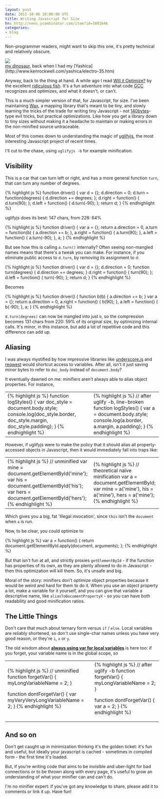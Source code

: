 ```yaml
---
layout: post
date: 2011-10-06 10:00:00 UTC
title: Writing Javascript for Size
hn: http://news.ycombinator.com/item?id=3081646
categories:
- blog
---
```


Non-programmer readers, might want to skip this one, it's pretty technical
and relatively obscure.

<div class='shutter-300'>
  <img src='http://farm5.static.flickr.com/4136/4757336489_1b748b7fe9_z.jpg' />
</div>

<span class='image-credit'>
<a href='http://www.flickr.com/photos/tmcw/4757336489/'>my dinosaur</a>,
back when I had my [Yashica](http://www.kenrockwell.com/yashica/electro-35.htm)<span>

Anyway, back to the thing at hand. A while ago I read
[Will it Optimize?](http://ridiculousfish.com/blog/posts/will-it-optimize.html)
by the excellent [ridiculous fish](http://ridiculousfish.com/blog/posts.html).
It's a fun adventure into what code [GCC](http://en.wikipedia.org/wiki/GNU_Compiler_Collection)
recognizes and optimizes, and what it doesn't, or can't.

This is a much simpler version of that, for Javascript, for size. I've been
maintaining [Wax](http://mapbox.com/wax), a mapping library that's meant to
be tiny, and slowly learning the tricks of the trade for writing tiny Javascript -
not [140bytes](http://140byt.es/)-type evil tricks, but practical optimizations.
Like how you get a library down to tiny sizes without making it a headache
to maintain or making errors in the non-minified source untraceable.

Most of this comes down to understanding the magic of [uglifyjs](https://github.com/mishoo/UglifyJS),
the most interesting Javascript project of recent times.

I'll cut to the chase, using `uglifyjs -b` for example minification.

## Visibility

This is a car that can turn left or right,
and has a more general function `turn`, that can turn any number
of degrees.

{% highlight js %}
function driver() {
    var d = {};
    d.direction = 0;
    d.turn = function(degrees) {
        d.direction += degrees;
    };
    d.right = function() { d.turn(90); };
    d.left = function() { d.turn(-90); };
    return d;
}
{% endhighlight %}

uglifyjs does its best: 147 chars, from 228: 64%

{% highlight js %}
function driver() {
    var a = {};
    return a.direction = 0, a.turn = function(b) {
        a.direction += b;
    }, a.right = function() {
        a.turn(90);
    }, a.left = function() {
        a.turn(-90);
    }, a;
}
{% endhighlight %}

But see how this is calling `a.turn()` internally? Often seeing
non-mangled names means that there's a tweak you can make. For instance,
if you eliminate public access to `d.turn`, by removing its assignment
to `d`:

{% highlight js %}
function driver() {
    var d = {};
    d.direction = 0;
    function turn(degrees) {
        d.direction += degrees;
    }
    d.right = function() { turn(90); };
    d.left = function() { turn(-90); };
    return d;
}
{% endhighlight %}

Becomes

{% highlight js %}
function driver() {
    function b(b) {
        a.direction += b;
    }
    var a = {};
    return a.direction = 0, a.right = function() {
        b(90);
    }, a.left = function() {
        b(-90);
    }, a;
}
{% endhighlight %}

`d.turn(degrees)` can now be mangled into just `b`,
so the compression becomes 131 chars from 220: 59% of
its original size, by optimizing internal calls. It's minor,
in this instance, but add a lot of repetitive code and this difference
can add up.

## Aliasing

I was always mystified by how impressive libraries like
[underscore.js](https://github.com/documentcloud/underscore/blob/master/underscore.js#L23)
and [reqwest](https://github.com/ded/reqwest/blob/master/src/reqwest.js#L13)
would shortcut access to variables. After all, isn't it just saving
minor bytes to refer to `doc_body` instead of `document.body`?

It eventually dawned on me: minifiers aren't always able to
alias object properties. For instance,

<table class='equitable'><tr><td>
{% highlight js %}
function logStyles() {
    var doc_style = document.body.style;
    console.log(doc_style.border,
        doc_style.margin,
        doc_style.padding);
}
{% endhighlight %}
</td><td>
{% highlight js %}
// after uglify -b, line-broken
function logStyles() {
    var a = document.body.style;
    console.log(a.border,
        a.margin,
        a.padding);
}
{% endhighlight %}
</td></tr></table>

However, if uglifyjs were to make the policy that it should alias all
property-accessed objects in Javascript, then it would immediately fall into
traps like:

<table class='equitable'><tr><td>
{% highlight js %}
// unminified
var mine = document.getElementById('mine');
var his = document.getElementById('his');
var hers = document.getElementById('hers');
{% endhighlight %}
</td><td>
{% highlight js %}
// theoretical naïve minification
var a = document.getElementById;
var mine = a('mine'),
    his = a('mine'),
    hers = a('mine');
{% endhighlight %}
</td></tr></table>

Which gives you a big, fat 'Illegal invocation', since `this` isn't the
`document` when `a` is run.

Now, to be clear, you could optimize to

{% highlight js %}
var a = function() {
    return document.getElementById.apply(document, arguments);
};
{% endhighlight %}

But that isn't fun at all, and strictly proxies `getElementById` - if the
function has properties of its own, as they are plenty allowed to do in
Javascript - then this optimization will kill them. So, it's unsafe and
big.

Moral of the story: minifiers don't optimize object properties because it
would be weird and hard for them to do it. When you use an object property
a lot, make a variable for it yourself, and you can give that variable
a descriptive name, like `aliasToDocumentPropertyX` - so you can have both
readability and good minification ratios.

## The Little Things

Don't care that much about ternary form versus `if` / `else`. Local variables
are reliably shortened, so don't use single-char names unless you have
very good reason, or they're `i`, `x` or `y`.

The old wisdom about [**always using var for local variables**](http://ds.io/oMR7sC)
is here too: if you forget, your variable name is in the global scope, so

<table class='equitable'><tr><td>
{% highlight js %}
// unminified
function forgetVar() {
    myLongVariableName = 2;
}

function dontForgetVar() {
    var myVeryVeryLongVariableName = 2;
}
{% endhighlight %}
</td><td>
{% highlight js %}
// after uglify -b
function forgetVar() {
    myLongVariableName = 2;
}

function dontForgetVar() {
    var a = 2;
}
{% endhighlight %}
</td></tr></table>

## And so on

Don't get caught up in minimization thinking it's the golden ticket: it's fun
and useful, but ideally your javascript is cached - sometimes in compiled form -
the first time it's loaded.

But, if you're writing code that aims to be invisible and uber-light for
bad connections or to be thrown along with every page, it's useful to grow
an understanding of what your minifier can and can't do.

I'm no minifier expert: if you've got any knowledge to share, please add it
to comments or link it up. Have fun!
